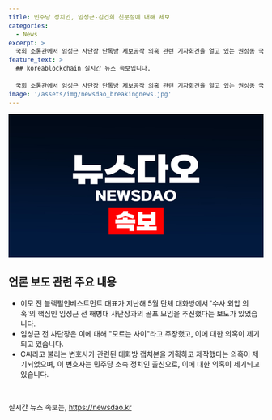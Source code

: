 ```yaml
---
title: 민주당 정치인, 임성근-김건희 친분설에 대해 제보
categories:
  - News
excerpt: >
  국회 소통관에서 임성근 사단장 단톡방 제보공작 의혹 관련 기자회견을 열고 있는 권성동 국민의힘 의원. 박정훈 대령의 변호인이 직접 기획·제작한 의혹에 대해 민주당 소속 정치인의 관여와 더불어민주당과 특정 언론 사이의 정언유착 의혹을 제기하며, 채 상병 사망 사건 수사 외압 의혹을 박정훈 대령의 변호인과 민주당 소속 정치인이 연결시킨 것으로 지적했다. 권 의원은 김 변호사가 의혹의 당사자일 가능성을 지적하며, 당 차원의 진상규명을 촉구했다.
feature_text: >
  ## koreablockchain 실시간 뉴스 속보입니다.

  국회 소통관에서 임성근 사단장 단톡방 제보공작 의혹 관련 기자회견을 열고 있는 권성동 국민의힘 의원. 박정훈 대령의 변호인이 직접 기획·제작한 의혹에 대해 민주당 소속 정치인의 관여와 더불어민주당과 특정 언론 사이의 정언유착 의혹을 제기하며, 채 상병 사망 사건 수사 외압 의혹을 박정훈 대령의 변호인과 민주당 소속 정치인이 연결시킨 것으로 지적했다. 권 의원은 김 변호사가 의혹의 당사자일 가능성을 지적하며, 당 차원의 진상규명을 촉구했다.
image: '/assets/img/newsdao_breakingnews.jpg'
---
```


<p><img src="/assets/img/newsdao_breakingnews.jpg" alt="koreablockchain 속보" /></p>

<h2 data-ke-size="size26">언론 보도 관련 주요 내용</h2>

<ul>
  <li>이모 전 블랙펄인베스트먼트 대표가 지난해 5월 단체 대화방에서 '수사 외압 의혹'의 핵심인 임성근 전 해병대 사단장과의 골프 모임을 추진했다는 보도가 있었습니다.</li>
  <li>임성근 전 사단장은 이에 대해 "모르는 사이"라고 주장했고, 이에 대한 의혹이 제기되고 있습니다.</li>
  <li>C씨라고 불리는 변호사가 관련된 대화방 캡처본을 기획하고 제작했다는 의혹이 제기되었으며, 이 변호사는 민주당 소속 정치인 출신으로, 이에 대한 의혹이 제기되고 있습니다.</li>
</ul>

<p data-ke-size="size16">&nbsp;</p>
실시간 뉴스 속보는, <a href="https://newsdao.kr" rel="dofollow">https://newsdao.kr</a>


